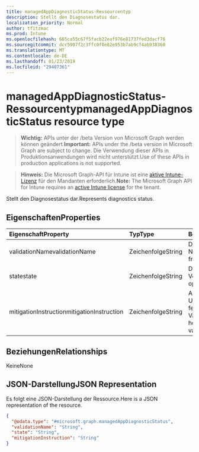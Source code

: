 ```yaml
---
title: managedAppDiagnosticStatus-Ressourcentyp
description: Stellt den Diagnosestatus dar.
localization_priority: Normal
author: tfitzmac
ms.prod: Intune
ms.openlocfilehash: 665ca55c67f5facb22eaf976e81737fed3dacf76
ms.sourcegitcommit: dcc5907f2c3ffc0f0e82e953b7ab9cf4ab938360
ms.translationtype: MT
ms.contentlocale: de-DE
ms.lasthandoff: 01/23/2019
ms.locfileid: "29407361"
---
```

# <a name="managedappdiagnosticstatus-resource-type"></a><span data-ttu-id="fa12c-103">managedAppDiagnosticStatus-Ressourcentyp</span><span class="sxs-lookup"><span data-stu-id="fa12c-103">managedAppDiagnosticStatus resource type</span></span>

> <span data-ttu-id="fa12c-104">**Wichtig:** APIs unter der /beta Version von Microsoft Graph werden können geändert.</span><span class="sxs-lookup"><span data-stu-id="fa12c-104">**Important:** APIs under the /beta version in Microsoft Graph are subject to change.</span></span> <span data-ttu-id="fa12c-105">Die Verwendung dieser APIs in Produktionsanwendungen wird nicht unterstützt.</span><span class="sxs-lookup"><span data-stu-id="fa12c-105">Use of these APIs in production applications is not supported.</span></span>

> <span data-ttu-id="fa12c-106">**Hinweis:** Die Microsoft Graph-API für Intune ist eine [aktive Intune-Lizenz](https://go.microsoft.com/fwlink/?linkid=839381) für den Mandanten erforderlich.</span><span class="sxs-lookup"><span data-stu-id="fa12c-106">**Note:** The Microsoft Graph API for Intune requires an [active Intune license](https://go.microsoft.com/fwlink/?linkid=839381) for the tenant.</span></span>

<span data-ttu-id="fa12c-107">Stellt den Diagnosestatus dar.</span><span class="sxs-lookup"><span data-stu-id="fa12c-107">Represents diagnostics status.</span></span>

## <a name="properties"></a><span data-ttu-id="fa12c-108">Eigenschaften</span><span class="sxs-lookup"><span data-stu-id="fa12c-108">Properties</span></span>
|<span data-ttu-id="fa12c-109">Eigenschaft</span><span class="sxs-lookup"><span data-stu-id="fa12c-109">Property</span></span>|<span data-ttu-id="fa12c-110">Typ</span><span class="sxs-lookup"><span data-stu-id="fa12c-110">Type</span></span>|<span data-ttu-id="fa12c-111">Beschreibung</span><span class="sxs-lookup"><span data-stu-id="fa12c-111">Description</span></span>|
|:---|:---|:---|
|<span data-ttu-id="fa12c-112">validationName</span><span class="sxs-lookup"><span data-stu-id="fa12c-112">validationName</span></span>|<span data-ttu-id="fa12c-113">Zeichenfolge</span><span class="sxs-lookup"><span data-stu-id="fa12c-113">String</span></span>|<span data-ttu-id="fa12c-114">Der leicht zu prüfende Name</span><span class="sxs-lookup"><span data-stu-id="fa12c-114">The validation friendly name</span></span>|
|<span data-ttu-id="fa12c-115">state</span><span class="sxs-lookup"><span data-stu-id="fa12c-115">state</span></span>|<span data-ttu-id="fa12c-116">Zeichenfolge</span><span class="sxs-lookup"><span data-stu-id="fa12c-116">String</span></span>|<span data-ttu-id="fa12c-117">Der Status des Vorgangs</span><span class="sxs-lookup"><span data-stu-id="fa12c-117">The state of the operation</span></span>|
|<span data-ttu-id="fa12c-118">mitigationInstruction</span><span class="sxs-lookup"><span data-stu-id="fa12c-118">mitigationInstruction</span></span>|<span data-ttu-id="fa12c-119">Zeichenfolge</span><span class="sxs-lookup"><span data-stu-id="fa12c-119">String</span></span>|<span data-ttu-id="fa12c-120">Anweisungen zum Umgehen einer fehlgeschlagenen Validierung</span><span class="sxs-lookup"><span data-stu-id="fa12c-120">Instruction on how to mitigate a failed validation</span></span>|

## <a name="relationships"></a><span data-ttu-id="fa12c-121">Beziehungen</span><span class="sxs-lookup"><span data-stu-id="fa12c-121">Relationships</span></span>
<span data-ttu-id="fa12c-122">Keine</span><span class="sxs-lookup"><span data-stu-id="fa12c-122">None</span></span>

## <a name="json-representation"></a><span data-ttu-id="fa12c-123">JSON-Darstellung</span><span class="sxs-lookup"><span data-stu-id="fa12c-123">JSON Representation</span></span>
<span data-ttu-id="fa12c-124">Es folgt eine JSON-Darstellung der Ressource.</span><span class="sxs-lookup"><span data-stu-id="fa12c-124">Here is a JSON representation of the resource.</span></span>
<!-- {
  "blockType": "resource",
  "@odata.type": "microsoft.graph.managedAppDiagnosticStatus"
}
-->
``` json
{
  "@odata.type": "#microsoft.graph.managedAppDiagnosticStatus",
  "validationName": "String",
  "state": "String",
  "mitigationInstruction": "String"
}
```





